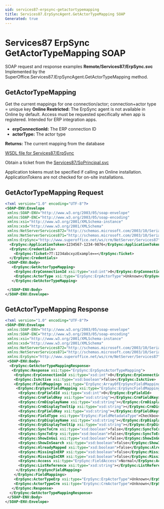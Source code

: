 ```yaml
---
uid: services87-erpsync-getactortypemapping
title: Services87.ErpSyncAgent.GetActorTypeMapping SOAP
Generated: true
---
```


# Services87 ErpSync GetActorTypeMapping SOAP

SOAP request and response examples **Remote/Services87/ErpSync.svc**
Implemented by the <see cref="M:SuperOffice.Services87.IErpSyncAgent.GetActorTypeMapping">SuperOffice.Services87.IErpSyncAgent.GetActorTypeMapping</see> method.

## GetActorTypeMapping

Get the current mappings for one connection/actor; connection+actor type = unique key
<para /><b>Online Restricted:</b> The ErpSync agent is not available in Online by default. Access must be requested specifically when app is registered. Intended for ERP integration apps.

* **erpConnectionId:** The ERP connection ID
* **actorType:** The actor type

**Returns:** The current mapping from the database


[WSDL file for Services87/ErpSync](../Services87-ErpSync.md)

Obtain a ticket from the [Services87/SoPrincipal.svc](../SoPrincipal/index.md)

Application tokens must be specified if calling an Online installation. ApplicationTokens are not checked for on-site installations.

## GetActorTypeMapping Request

```xml
<?xml version="1.0" encoding="UTF-8"?>
<SOAP-ENV:Envelope
 xmlns:SOAP-ENV="http://www.w3.org/2003/05/soap-envelope"
 xmlns:SOAP-ENC="http://www.w3.org/2003/05/soap-encoding"
 xmlns:xsi="http://www.w3.org/2001/XMLSchema-instance"
 xmlns:xsd="http://www.w3.org/2001/XMLSchema"
 xmlns:NetServerServices872="http://schemas.microsoft.com/2003/10/Serialization/Arrays"
 xmlns:NetServerServices871="http://schemas.microsoft.com/2003/10/Serialization/"
 xmlns:ErpSync="http://www.superoffice.net/ws/crm/NetServer/Services87">
  <ErpSync:ApplicationToken>1234567-1234-9876</ErpSync:ApplicationToken>
  <ErpSync:Credentials>
    <ErpSync:Ticket>7T:1234abcxyzExample==</ErpSync:Ticket>
  </ErpSync:Credentials>
 <SOAP-ENV:Body>
   <ErpSync:GetActorTypeMapping>
    <ErpSync:ErpConnectionId xsi:type="xsd:int">0</ErpSync:ErpConnectionId>
    <ErpSync:ActorType xsi:type="ErpSync:ErpActorType">Unknown</ErpSync:ActorType>
   </ErpSync:GetActorTypeMapping>

 </SOAP-ENV:Body>
</SOAP-ENV:Envelope>

```


## GetActorTypeMapping Response

```xml
<?xml version="1.0" encoding="UTF-8"?>
<SOAP-ENV:Envelope
 xmlns:SOAP-ENV="http://www.w3.org/2003/05/soap-envelope"
 xmlns:SOAP-ENC="http://www.w3.org/2003/05/soap-encoding"
 xmlns:xsi="http://www.w3.org/2001/XMLSchema-instance"
 xmlns:xsd="http://www.w3.org/2001/XMLSchema"
 xmlns:NetServerServices872="http://schemas.microsoft.com/2003/10/Serialization/Arrays"
 xmlns:NetServerServices871="http://schemas.microsoft.com/2003/10/Serialization/"
 xmlns:ErpSync="http://www.superoffice.net/ws/crm/NetServer/Services87">
 <SOAP-ENV:Body>
  <ErpSync:GetActorTypeMappingResponse>
   <ErpSync:Response xsi:type="ErpSync:ErpSyncActorTypeMapping">
    <ErpSync:ErpConnectionId xsi:type="xsd:int">0</ErpSync:ErpConnectionId>
    <ErpSync:IsActive xsi:type="xsd:boolean">false</ErpSync:IsActive>
    <ErpSync:FieldMappings xsi:type="ErpSync:ArrayOfErpSyncFieldMapping">
     <ErpSync:ErpSyncFieldMapping xsi:type="ErpSync:ErpSyncFieldMapping">
      <ErpSync:ErpFieldId xsi:type="xsd:int">0</ErpSync:ErpFieldId>
      <ErpSync:CrmFieldKey xsi:type="xsd:string"></ErpSync:CrmFieldKey>
      <ErpSync:CrmDisplayName xsi:type="xsd:string"></ErpSync:CrmDisplayName>
      <ErpSync:CrmDisplayTooltip xsi:type="xsd:string"></ErpSync:CrmDisplayTooltip>
      <ErpSync:ErpFieldKey xsi:type="xsd:string"></ErpSync:ErpFieldKey>
      <ErpSync:FieldType xsi:type="ErpSync:FieldMetadataType">Checkbox</ErpSync:FieldType>
      <ErpSync:ErpDisplayName xsi:type="xsd:string"></ErpSync:ErpDisplayName>
      <ErpSync:ErpDisplayTooltip xsi:type="xsd:string"></ErpSync:ErpDisplayTooltip>
      <ErpSync:SyncToCrm xsi:type="xsd:boolean">false</ErpSync:SyncToCrm>
      <ErpSync:SyncToErp xsi:type="xsd:boolean">false</ErpSync:SyncToErp>
      <ErpSync:ShowInGui xsi:type="xsd:boolean">false</ErpSync:ShowInGui>
      <ErpSync:ShowInSearch xsi:type="xsd:boolean">false</ErpSync:ShowInSearch>
      <ErpSync:AlreadyMapped xsi:type="xsd:boolean">false</ErpSync:AlreadyMapped>
      <ErpSync:MissingInERP xsi:type="xsd:boolean">false</ErpSync:MissingInERP>
      <ErpSync:MissingInCRM xsi:type="xsd:boolean">false</ErpSync:MissingInCRM>
      <ErpSync:Access xsi:type="ErpSync:FieldAccess">Normal</ErpSync:Access>
      <ErpSync:ListReference xsi:type="xsd:string"></ErpSync:ListReference>
     </ErpSync:ErpSyncFieldMapping>
    </ErpSync:FieldMappings>
    <ErpSync:ActorTypeErp xsi:type="ErpSync:ErpActorType">Unknown</ErpSync:ActorTypeErp>
    <ErpSync:ActorTypeCrm xsi:type="ErpSync:CrmActorType">Unknown</ErpSync:ActorTypeCrm>
   </ErpSync:Response>
  </ErpSync:GetActorTypeMappingResponse>
 </SOAP-ENV:Body>
</SOAP-ENV:Envelope>

```

